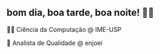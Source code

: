 ## bom dia, boa tarde, boa noite! 👨‍💻

👨‍🎓 Ciência da Computação @ IME-USP

🏢 Analista de Qualidade @ enjoei

